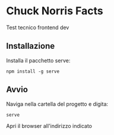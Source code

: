 # Chuck Norris Facts

Test tecnico frontend dev

## Installazione

Installa il pacchetto serve:

```
npm install -g serve
```

## Avvio

Naviga nella cartella del progetto e digita:

```
serve
```

Apri il browser all'indirizzo indicato